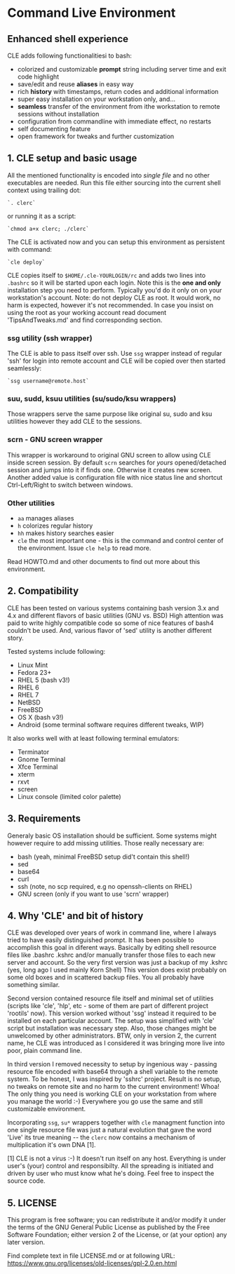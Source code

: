 
#   Command Live Environment

##   Enhanced shell experience

CLE adds following functionalitiesi to bash:
 - colorized and customizable **prompt** string including server time and exit
   code highlight
 - save/edit and reuse **aliases** in easy way
 - rich **history** with timestamps, return codes and additional information
 - super easy installation on your workstation only, and...
 - **seamless** transfer of the environment from ithe workstation to remote
   sessions without installation
 - configuration from commandline with immediate effect, no restarts
 - self documenting feature
 - open framework for tweaks and further customization
 


## 1. CLE setup and basic usage

All the mentioned functionality is encoded into _single file_ and no other
executables are needed. Run this file either sourcing into the current shell
context using trailing dot:

    `. clerc`

or running it as a script:

    `chmod a+x clerc; ./clerc`

The CLE is activated now and you can setup this environment as persistent with
command:

    `cle deploy`

CLE copies itself to `$HOME/.cle-YOURLOGIN/rc` and adds two lines into `.bashrc`
so it will be started upon each login. Note this is the **one and only**
installation step you need to perform. Typically you'd do it only on on your
workstation's account. Note: do not deploy CLE as root. It would work, no harm
is expected, however it's not recommended. In case you insist on using the root
as your working account read document 'TipsAndTweaks.md' and find corresponding 
section.


### ssg utility (ssh wrapper)

The CLE is able to pass itself over ssh. Use `ssg` wrapper instead of regular
'ssh' for login into remote account and CLE will be copied over then started
seamlessly:

    `ssg username@remote.host`


### suu, sudd, ksuu utilities (su/sudo/ksu wrappers)

Those wrappers serve the same purpose like original su, sudo and ksu utilities
however they add CLE to the sessions.


### scrn - GNU screen wrapper

This wrapper is workaround to original GNU screen to allow using CLE inside
screen session. By default `scrn` searches for _yours_ opened/detached session
and jumps into it if finds one. Otherwise it creates new screen. Another added
value is configuration file with nice status line and shortcut Ctrl-Left/Right
to switch between windows.


### Other utilities
- `aa`  manages aliases
- `h`   colorizes regular history
- `hh`  makes history searches easier
- `cle` the most important one - this is the command and control center
      of the environment. Issue `cle help` to read more.

Read HOWTO.md and other documents to find out more about this environment.


## 2. Compatibility

CLE has been tested on various systems containing bash version 3.x and 4.x
and different flavors of basic utilities (GNU vs. BSD) High attention was paid
to write highly compatible code so some of nice features of bash4 couldn't be
used. And, various flavor of 'sed' utility is another different story.

Tested systems include following:
- Linux Mint
- Fedora 23+
- RHEL 5 (bash v3!)
- RHEL 6
- RHEL 7
- NetBSD
- FreeBSD
- OS X (bash v3!)
- Android (some terminal software requires different tweaks, WIP) 

It also works well with at least following terminal emulators:
- Terminator
- Gnome Terminal
- Xfce Terminal
- xterm
- rxvt
- screen
- Linux console (limited color palette)



## 3. Requirements

Generaly basic OS installation should be sufficient. Some systems might however
require to add missing utilities. Those really necessary are:
- bash (yeah, minimal FreeBSD setup did't contain this shell!)
- sed
- base64
- curl
- ssh (note, no scp required, e.g no openssh-clients on RHEL)
- GNU screen (only if you want to use 'scrn' wrapper)



## 4. Why 'CLE' and bit of history

 CLE was developed over years of work in command line, where I always tried
to have easily distinguished prompt. It has been possible to accomplish
this goal in diferent ways. Basically by editing shell resource files like
.bashrc .kshrc and/or manually transfer those files to each new server and
account. So the very first version was just a backup of my .kshrc (yes, long
ago I used mainly Korn Shell) This version does exist probably on some old
boxes and in scattered backup files. You all probably have something similar.

 Second version contained resource file itself and minimal set of
utilities (scripts like 'cle', 'hlp', etc - some of them are part of different
project 'rootils' now). This version worked without 'ssg' instead it required
to be installed on each particular account. The setup was simplified with
'cle' script but installation was necessary step. Also, those changes might be
unwelcomed by other administrators. BTW, only in version 2, the current name,
he CLE was introduced as I considered it was bringing more live into poor,
plain command line.

 In third version I removed necessity to setup by ingenious way - passing
resource file encoded with base64 through a shell variable to the remote
system. To be honest, I was inspired by 'sshrc' project. Result is no setup,
no tweaks on remote site and no harm to the current environment! Whoa!
The only thing you need is working CLE on your workstation from where you
manage the world :-) Everywhere you go use the same and still customizable
environment.

Incorporating `ssg`, `su*` wrappers together with `cle` managment function into
one single resource file was just a natural evolution that gave the word 'Live'
its true meaning -- the `clerc` now contains a mechanism of multiplication it's
own DNA [1].

[1] CLE is not a virus :-) It doesn't run itself on any host. Everything is
under user's (your) control and responsibilty. All the spreading is initiated
and driven by user who must know what he's doing. Feel free to inspect the
source code.



## 5. LICENSE
 This program is free software; you can redistribute it and/or
 modify it under the terms of the GNU General Public License
 as published by the Free Software Foundation; either version 2
 of the License, or (at your option) any later version.

 Find complete text in file LICENSE.md or at following URL:
 https://www.gnu.org/licenses/old-licenses/gpl-2.0.en.html


